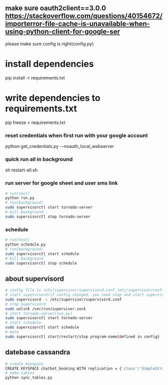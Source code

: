 ## make sure oauth2client==3.0.0 https://stackoverflow.com/questions/40154672/importerror-file-cache-is-unavailable-when-using-python-client-for-google-ser
please make sure config is right(config.py)  

# install dependencies
pip install -r requirements.txt
# write dependencies to requirements.txt
pip freeze > requirements.txt

### reset credentials when first run with your google account
python get_credentials.py --noauth_local_webserver

### quick run all in background
sh restart-all.sh

### run server for google sheet and user sms link
```sh
# run(test)
python run.py
# run(background)
sudo supervisorctl start tornado-server
# kill background
sudo supervisorctl stop tornado-server
```

### schedule

```sh
# run(test)
python schedule.py
# run(background)
sudo supervisorctl start schedule
# kill background
sudo supervisorctl stop schedule
```

## about supervisord
```sh
# config file is /etc/supervisor/supervisord.conf /etc/supervisor/conf.d/chatbot-booking.conf
# start supervisord(if config changed, you need stop and start supervisord)
sudo supervisord -c /etc/supervisor/supervisord.conf
# stop supervisord
sudo unlink /var/run/supervisor.sock
# start tornado-server(run.py)
sudo supervisorctl start tornado-server
# start schedule
sudo supervisorctl start schedule
# more
sudo supervisorctl start/restart/stop program-name(defined in config)
```

## datebase cassandra
```sh
# create keyspace
CREATE KEYSPACE chatbot_booking WITH replication = {'class':'SimpleStrategy', 'replication_factor' : 3};
# make tables
python sync_tables.py
```